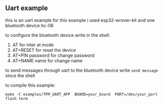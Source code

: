 ## Uart example

this is an uart example for this example i used esp32-wrover-kit and one bluetooth device hc-06

to configure the bluetooth device write in the shell:

1) AT for inter at mode
2) AT+RESET for reset the device
3) AT+PIN password  for change password
4) AT+NAME name for change name

to send messages through uart to the bluetooth device write `send message` since the shell

to compile this example:

`make -C examples/TPM_UART_APP  BOARD=your_board  PORT=/dev/your_port flash term`